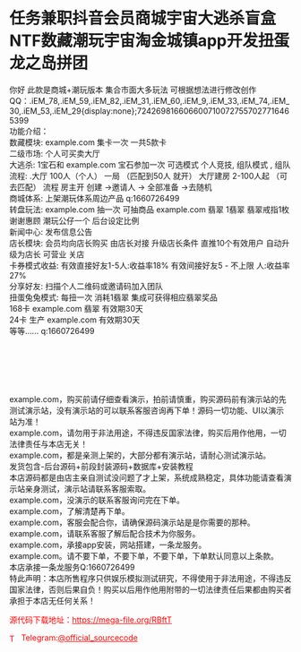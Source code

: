 # 任务兼职抖音会员商城宇宙大逃杀盲盒NTF数藏潮玩宇宙淘金城镇app开发扭蛋龙之岛拼团

你好 此款是商城+潮玩版本 集合市面大多玩法 可根据想法进行修改创作 QQ：.iEM_78,.iEM_59,.iEM_82,.iEM_31,.iEM_60,.iEM_9,.iEM_33,.iEM_74,.iEM_30,.iEM_53,.iEM_29{display:none};7242698166066007100727557027716465399<br>功能介绍：<br>数藏模块: example.com 集卡一次 一共5款卡<br>二级市场: 个人可买卖大厅<br>大逃杀: 1宝石和 example.com 宝石参加一次 可选模式 个人竞技, 组队模式 , 组队流程: .大厅 100人（个人） 一局 （匹配到50人 就开） 大厅建房 2-100人起 （可去匹配） 流程 房主开 创建 -&gt;邀请人 -&gt; 全部准备 -&gt;去随机<br>商城体系: 上架潮玩体系周边产品 q:1660726499<br>转盘玩法: example.com 抽一次 可抽商品 example.com 翡翠 1翡翠 翡翠戒指1枚 谢谢惠顾 潮玩公仔一个 后台设定比例<br>新闻中心: 发布信息公告<br>店长模块: 会员均向店长购买 由店长对接 升级店长条件 直推10个有效用户 自动升级为店长 可营业 关店<br>卡券模式收益: 有效直接好友1-5人:收益率18%  有效间接好友5 - 不上限 人:收益率27%<br>分享好友: 扫描个人二维码或邀请码加入团队<br>扭蛋兔兔模式: 每扭一次 消耗1翡翠 集成可获得相应翡翠奖品<br>168卡 example.com 翡翠 有效期30天<br>24卡 生产 example.com 有效期30天<br>等等...... q:1660726499<br> <br> <br> <br> <br> <br> <br>example.com，购买前请仔细查看演示，拍前请慎重，购买源码前有演示站的先测试演示站，没有演示站的可以联系客服咨询再下单！源码一切功能、UI以演示站为准！<br>example.com，请勿用于非法用途，不得违反国家法律，购买后用作他用，一切法律责任与本店无关！<br>example.com，都是亲测上架的，大部分都有演示站，请耐心测试演示站。<br>发货包含-后台源码+前段封装源码+数据库+安装教程<br>本店源码都是由店主亲自测试没问题了才上架，系统成熟稳定，具体功能请查看演示站亲身测试，演示站请联系客服索取。<br>example.com，没演示的联系客服询问完在下单。<br>example.com，了解清楚再下单。<br>example.com，客服会配合你，请确保源码演示站是是你需要的那种。<br>example.com，请联系客服了解后配合技术为你服务。<br>example.com，承接app安装，网站搭建，一条龙服务。<br>example.com。请不要下单，不要下单，不要下单，下单默认同意以上条款。<br>本店承接一条龙服务Q:1660726499<br>特此声明：本店所售程序只供娱乐模拟测试研究，不得使用于非法用途，不得违反国家法律，否则后果自负！购买以后用作他用附带的一切法律责任后果都由购买者承担于本店无任何关系！<br>


<p style="color: red;">源代码下载地址：<a href="https://mega-file.org/RBftT" style="color: red;">https://mega-file.org/RBftT</a></p><p style="color: red;"><img src="https://cdn-icons-png.flaticon.com/512/2111/2111646.png" alt="Telegram Icon" style="width: 16px; vertical-align: middle; margin-right: 5px;">Telegram:<a href="https://t.me/official_sourcecode" style="color: red;">@official_sourcecode</a></p>